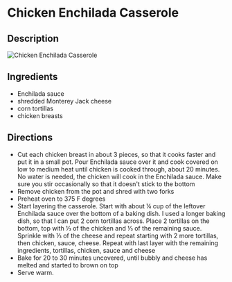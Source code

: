 # Chicken Enchilada Casserole

## Description
![Chicken Enchilada Casserole](https://www.themealdb.com/images/media/meals/qtuwxu1468233098.jpg "Chicken Enchilada Casserole")

## Ingredients
- Enchilada sauce
- shredded Monterey Jack cheese
- corn tortillas
- chicken breasts

## Directions
- Cut each chicken breast in about 3 pieces, so that it cooks faster and put it in a small pot. Pour Enchilada sauce over it and cook covered on low to medium heat until chicken is cooked through, about 20 minutes. No water is needed, the chicken will cook in the Enchilada sauce. Make sure you stir occasionally so that it doesn't stick to the bottom
- Remove chicken from the pot and shred with two forks
- Preheat oven to 375 F degrees
- Start layering the casserole. Start with about ¼ cup of the leftover Enchilada sauce over the bottom of a baking dish. I used a longer baking dish, so that I can put 2 corn tortillas across. Place 2 tortillas on the bottom, top with ⅓ of the chicken and ⅓ of the remaining sauce. Sprinkle with ⅓ of the cheese and repeat starting with 2 more tortillas, then chicken, sauce, cheese. Repeat with last layer with the remaining ingredients, tortillas, chicken, sauce and cheese
- Bake for 20 to 30 minutes uncovered, until bubbly and cheese has melted and started to brown on top
- Serve warm.
